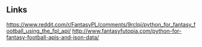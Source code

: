 ## Links

https://www.reddit.com/r/FantasyPL/comments/9rclpj/python_for_fantasy_football_using_the_fpl_api/
http://www.fantasyfutopia.com/python-for-fantasy-football-apis-and-json-data/
